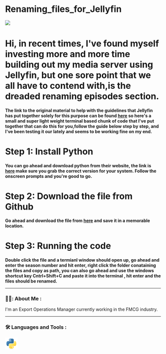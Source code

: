 # Renaming_files_for_Jellyfin<div id="header" align="center">
 <img src="https://media.giphy.com/media/v1.Y2lkPTc5MGI3NjExNDVlcnRpdWk2cG82Ymlid2EwOGt5bGVmYWhteXBqemxzZzV2a2Q5YiZlcD12MV9pbnRlcm5hbF9naWZfYnlfaWQmY3Q9Zw/3o7bu1MdacZRYHCJ6o/giphy.gif" width="500"/>
</div>

<h1 align="left">Hi, in recent times, I've found myself investing more and more time building out my media server using Jellyfin, but one sore point that we all have to contend with,is the dreaded renaming episodes section.

<h4 align="left">The link to the original material to help with the guidelines that Jellyfin has put together solely for this purpose can be found <a href="https://jellyfin.org/docs/general/server/media/shows/">here</a> so here's a small and super light weight terminal based chunk of code that I've put together that 
can do this for you,follow the guide below step by step, and I've been testing it our lately and seems to be working fine on my end.

<h1>
  Step 1: Install Python

<h4 align="left"> You can go ahead and download python from their website, the link is <a href="https://www.python.org/downloads/">here</a> make sure you grab the correct version for your system. Follow the onscreen prompts and you're good to go.

<h1>
  Step 2: Download the file from Github

<h4 align="left"> Go ahead and download the file from <a href="https://unsplash.com/images/animals/cat">here</a> and save it in a memorable location.


<h1>
  Step 3: Running the code
  
<h4 align="left"> Double click the file and a termianl window should open up, go ahead and enter the season number and hit enter, right click the folder conataining the files and copy as path, you can also go ahead and use the windows shortcut key Cntrl+Shift+C and paste it into the terminal
, hit enter and the files should be renamed.
  
---

### 🚴‍♂️: About Me :

I'm an Export Operations Manager currently working in the FMCG industry.

---

### :hammer_and_wrench: Languages and Tools :

<div>
  <img src="https://github.com/devicons/devicon/blob/master/icons/python/python-original.svg" title="Java" alt="Java" width="40" height="40"/>&nbsp;
 
</div>
